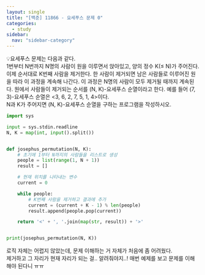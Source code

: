 ```yaml
---
layout: single
title: "[백준] 11866 - 요세푸스 문제 0"
categories:
  - study
sidebar:
  nav: "sidebar-category"
---
```


💡요세푸스 문제는 다음과 같다.<br />
1번부터 N번까지 N명의 사람이 원을 이루면서 앉아있고, 양의 정수 K(≤ N)가 주어진다. 이제 순서대로 K번째 사람을 제거한다. 한 사람이 제거되면 남은 사람들로 이루어진 원을 따라 이 과정을 계속해 나간다. 이 과정은 N명의 사람이 모두 제거될 때까지 계속된다. 원에서 사람들이 제거되는 순서를 (N, K)-요세푸스 순열이라고 한다. 예를 들어 (7, 3)-요세푸스 순열은 <3, 6, 2, 7, 5, 1, 4>이다.<br />
N과 K가 주어지면 (N, K)-요세푸스 순열을 구하는 프로그램을 작성하시오.

``` python
import sys

input = sys.stdin.readline
N, K = map(int, input().split())


def josephus_permutation(N, K):
    # 초기에 1부터 N까지의 사람들을 리스트로 생성
    people = list(range(1, N + 1))
    result = []

    # 현재 위치를 나타내는 변수
    current = 0

    while people:
        # K번째 사람을 제거하고 결과에 추가
        current = (current + K - 1) % len(people)
        result.append(people.pop(current))

    return '<' + ', '.join(map(str, result)) + '>'


print(josephus_permutation(N, K))
```

로직 자체는 어렵지 않았는데, 문제 이해하는 거 자체가 처음에 좀 어려웠다. <br />
제거하고 그 자리가 현재 자리가 되는 걸.. 알려줘야지..! 매번 예제를 보고 문제를 이해해야 된다니 ㅠㅠ